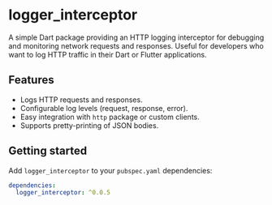 <!--
This README describes the package. If you publish this package to pub.dev,
this README's contents appear on the landing page for your package.

For information about how to write a good package README, see the guide for
[writing package pages](https://dart.dev/tools/pub/writing-package-pages).

For general information about developing packages, see the Dart guide for
[creating packages](https://dart.dev/guides/libraries/create-packages)
and the Flutter guide for
[developing packages and plugins](https://flutter.dev/to/develop-packages).
-->

# logger_interceptor

A simple Dart package providing an HTTP logging interceptor for debugging and monitoring network requests and responses. Useful for developers who want to log HTTP traffic in their Dart or Flutter applications.

## Features

- Logs HTTP requests and responses.
- Configurable log levels (request, response, error).
- Easy integration with `http` package or custom clients.
- Supports pretty-printing of JSON bodies.

## Getting started

Add `logger_interceptor` to your `pubspec.yaml` dependencies:

```yaml
dependencies:
  logger_interceptor: ^0.0.5
